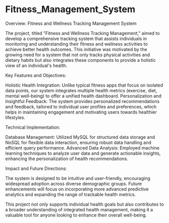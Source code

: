 # Fitness_Management_System

Overview: Fitness and Wellness Tracking Management System

The project, titled "Fitness and Wellness Tracking Management," aimed to develop a comprehensive tracking system that assists individuals in monitoring and understanding their fitness and wellness activities to achieve better health outcomes. This initiative was motivated by the growing need for a system that not only tracks physical activities and dietary habits but also integrates these components to provide a holistic view of an individual's health.

Key Features and Objectives:

Holistic Health Integration: Unlike typical fitness apps that focus on isolated data points, our system integrates multiple health metrics (exercise, diet, mental well-being) to offer a unified health dashboard.
Personalization and Insightful Feedback: The system provides personalized recommendations and feedback, tailored to individual user profiles and preferences, which helps in maintaining engagement and motivating users towards healthier lifestyles.

Technical Implementation:

Database Management: Utilized MySQL for structured data storage and NoSQL for flexible data interaction, ensuring robust data handling and efficient query performance.
Advanced Data Analysis: Employed machine learning techniques to analyze user data and generate actionable insights, enhancing the personalization of health recommendations.

Impact and Future Directions:

The system is designed to be intuitive and user-friendly, encouraging widespread adoption across diverse demographic groups.
Future enhancements will focus on incorporating more advanced predictive analytics and expanding the range of trackable health metrics.

This project not only supports individual health goals but also contributes to a broader understanding of integrated health management, making it a valuable tool for anyone looking to enhance their overall well-being.

